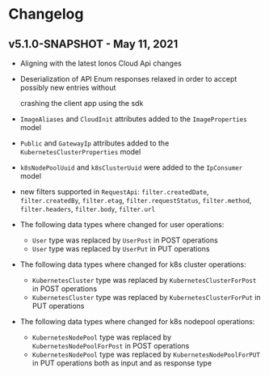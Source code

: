 # Changelog

## v5.1.0-SNAPSHOT - May 11, 2021

* Aligning with the latest Ionos Cloud Api changes
* Deserialization of API Enum responses relaxed in order to accept possibly new entries without

  crashing the client app using the sdk

* `ImageAliases` and `CloudInit` attributes added to the `ImageProperties` model
* `Public` and `GatewayIp` attributes added to the `KubernetesClusterProperties` model
* `k8sNodePoolUuid` and `k8sClusterUuid` were added to the `IpConsumer` model
* new filters supported in `RequestApi`: `filter.createdDate`, `filter.createdBy`, `filter.etag`, `filter.requestStatus`, `filter.method`, `filter.headers`, `filter.body`, `filter.url`
* The following data types where changed for user operations:
  * `User` type was replaced by `UserPost` in POST operations
  * `User` type was replaced by `UserPut` in PUT operations
* The following data types where changed for k8s cluster operations:
  * `KubernetesCluster` type was replaced by `KubernetesClusterForPost` in POST operations
  * `KubernetesCluster` type was replaced by `KubernetesClusterForPut` in PUT operations
* The following data types where changed for k8s nodepool operations:
  * `KubernetesNodePool` type was replaced by `KubernetesNodePoolForPost` in POST operations
  * `KubernetesNodePool` type was replaced by `KubernetesNodePoolForPUT` in PUT operations both as input and as response type

